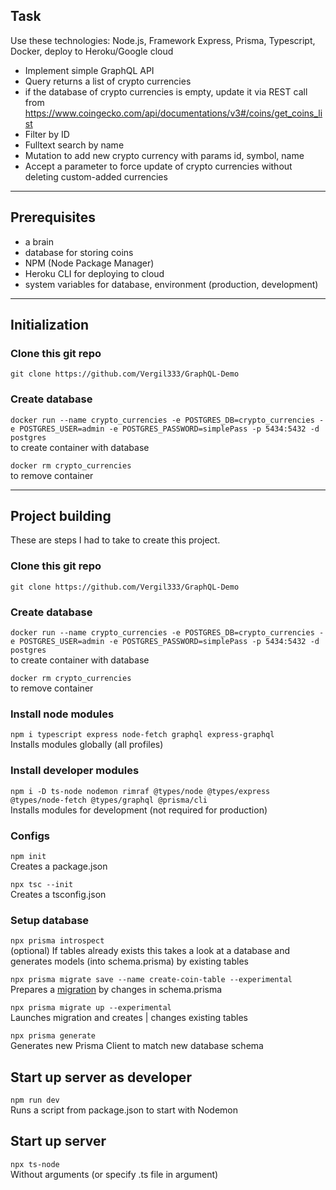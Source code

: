 ## Task

Use these technologies: Node.js, Framework Express, Prisma, Typescript, Docker, deploy to Heroku/Google cloud

- Implement simple GraphQL API
- Query returns a list of crypto currencies
- if the database of crypto currencies is empty, update it via REST call from https://www.coingecko.com/api/documentations/v3#/coins/get_coins_list
- Filter by ID
- Fulltext search by name
- Mutation to add new crypto currency with params id, symbol, name
- Accept a parameter to force update of crypto currencies without deleting custom-added currencies

---

## Prerequisites  
- a brain
- database for storing coins
- NPM (Node Package Manager) 
- Heroku CLI for deploying to cloud
- system variables for database, environment (production, development)
  
---

## Initialization    
  
### Clone this git repo
`git clone https://github.com/Vergil333/GraphQL-Demo`

### Create database
`docker run --name crypto_currencies -e POSTGRES_DB=crypto_currencies -e POSTGRES_USER=admin -e POSTGRES_PASSWORD=simplePass -p 5434:5432 -d postgres`  
to create container with database    
  
`docker rm crypto_currencies`  
to remove container  

---

## Project building  
These are steps I had to take to create this project.
  
### Clone this git repo
`git clone https://github.com/Vergil333/GraphQL-Demo`

### Create database
`docker run --name crypto_currencies -e POSTGRES_DB=crypto_currencies -e POSTGRES_USER=admin -e POSTGRES_PASSWORD=simplePass -p 5434:5432 -d postgres`  
to create container with database    
  
`docker rm crypto_currencies`  
to remove container  

### Install node modules
`npm i typescript express node-fetch graphql express-graphql`  
Installs modules globally (all profiles)  

### Install developer modules
`npm i -D ts-node nodemon rimraf @types/node @types/express @types/node-fetch @types/graphql @prisma/cli`  
Installs modules for development (not required for production)  

### Configs
`npm init`  
Creates a package.json  
    
`npx tsc --init`  
Creates a tsconfig.json  

### Setup database
`npx prisma introspect`  
(optional) If tables already exists this takes a look at a database and generates models (into schema.prisma) by existing tables  

`npx prisma migrate save --name create-coin-table --experimental`  
Prepares a [migration] by changes in schema.prisma  
  
`npx prisma migrate up --experimental`  
Launches migration and creates | changes existing tables  

`npx prisma generate`    
Generates new Prisma Client to match new database schema  

## Start up server as developer
`npm run dev`  
Runs a script from package.json to start with Nodemon  

## Start up server
`npx ts-node`  
Without arguments (or specify .ts file in argument)  


[migration]: https://www.prisma.io/docs/getting-started/setup-prisma/start-from-scratch-prisma-migrate-typescript-postgres
